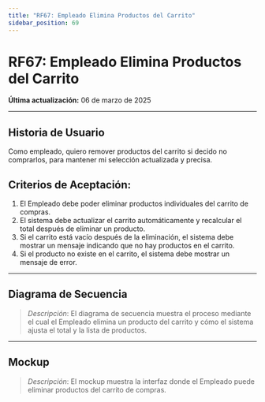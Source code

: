 ```yaml
---
title: "RF67: Empleado Elimina Productos del Carrito"
sidebar_position: 69
---
```


# RF67: Empleado Elimina Productos del Carrito

**Última actualización:** 06 de marzo de 2025

---

## Historia de Usuario

Como empleado, quiero remover productos del carrito si decido no comprarlos, para mantener mi selección actualizada y precisa.

## **Criterios de Aceptación:**

1. El Empleado debe poder eliminar productos individuales del carrito de compras.
2. El sistema debe actualizar el carrito automáticamente y recalcular el total después de eliminar un producto.
3. Si el carrito está vacío después de la eliminación, el sistema debe mostrar un mensaje indicando que no hay productos en el carrito.
4. Si el producto no existe en el carrito, el sistema debe mostrar un mensaje de error.

---

## **Diagrama de Secuencia**

> _Descripción_: El diagrama de secuencia muestra el proceso mediante el cual el Empleado elimina un producto del carrito y cómo el sistema ajusta el total y la lista de productos.

---

## **Mockup**

> _Descripción_: El mockup muestra la interfaz donde el Empleado puede eliminar productos del carrito de compras.

